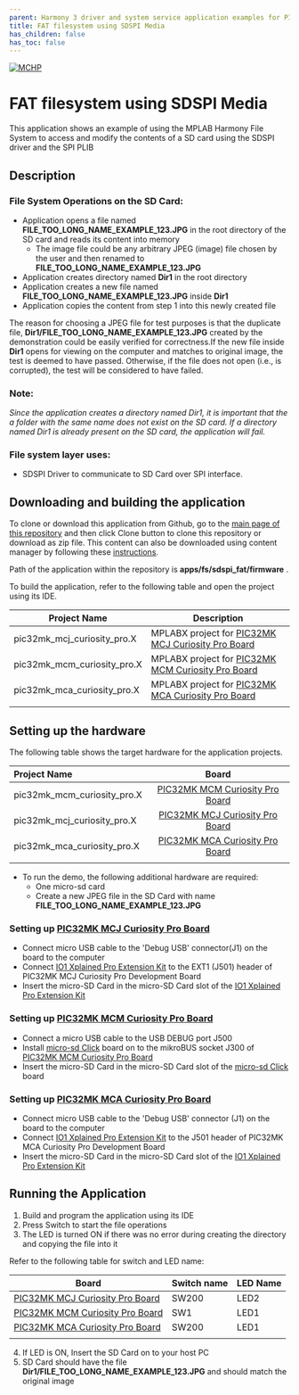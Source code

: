 ```yaml
---
parent: Harmony 3 driver and system service application examples for PIC32MK family
title: FAT filesystem using SDSPI Media 
has_children: false
has_toc: false
---
```


[![MCHP](https://www.microchip.com/ResourcePackages/Microchip/assets/dist/images/logo.png)](https://www.microchip.com)

# FAT filesystem using SDSPI Media

This application shows an example of using the MPLAB Harmony File System to access and modify the contents of a SD card using the SDSPI driver and the SPI PLIB

## Description

### File System Operations on the SD Card:

- Application opens a file named **FILE_TOO_LONG_NAME_EXAMPLE_123.JPG** in the root directory of the SD card and reads its content into memory
    - The image file could be any arbitrary JPEG (image) file chosen by the user and then renamed to **FILE_TOO_LONG_NAME_EXAMPLE_123.JPG**
- Application creates directory named **Dir1** in the root directory
- Application creates a new file named **FILE_TOO_LONG_NAME_EXAMPLE_123.JPG** inside **Dir1**
- Application copies the content from step 1 into this newly created file

The reason for choosing a JPEG file for test purposes is that the duplicate file, **Dir1/FILE_TOO_LONG_NAME_EXAMPLE_123.JPG** created by the demonstration could be easily verified for correctness.If the new file inside **Dir1** opens for viewing on the computer and matches to original image, the test is deemed to have passed. Otherwise, if the file does not open (i.e., is corrupted), the test will be considered to have failed.

### Note:

*Since the application creates a directory named Dir1, it is important that the a folder with the same name does not exist on the SD card. If a directory named Dir1 is already present on the SD card, the application will fail.*

### File system layer uses:

- SDSPI Driver to communicate to SD Card over SPI interface.

## Downloading and building the application

To clone or download this application from Github, go to the [main page of this repository](https://github.com/Microchip-MPLAB-Harmony/core_apps_pic32mk) and then click Clone button to clone this repository or download as zip file.
This content can also be downloaded using content manager by following these [instructions](https://github.com/Microchip-MPLAB-Harmony/contentmanager/wiki).

Path of the application within the repository is **apps/fs/sdspi_fat/firmware** .

To build the application, refer to the following table and open the project using its IDE.

| Project Name      | Description                                    |
| ----------------- | ---------------------------------------------- |
| pic32mk_mcj_curiosity_pro.X | MPLABX project for [PIC32MK MCJ Curiosity Pro Board](https://www.microchip.com/en-us/development-tool/DT100113) |
| pic32mk_mcm_curiosity_pro.X | MPLABX project for [PIC32MK MCM Curiosity Pro Board](https://www.microchip.com/en-us/development-tool/EV31E34A) |
| pic32mk_mca_curiosity_pro.X | MPLABX project for [PIC32MK MCA Curiosity Pro Board](https://www.microchip.com/en-us/development-tool/EV15D86A) |
|||

## Setting up the hardware

The following table shows the target hardware for the application projects.

| Project Name| Board|
|:---------|:---------:|
| pic32mk_mcm_curiosity_pro.X | [PIC32MK MCM Curiosity Pro Board](https://www.microchip.com/en-us/development-tool/EV31E34A) |
| pic32mk_mcj_curiosity_pro.X | [PIC32MK MCJ Curiosity Pro Board](https://www.microchip.com/en-us/development-tool/DT100113) |
| pic32mk_mca_curiosity_pro.X | [PIC32MK MCA Curiosity Pro Board](https://www.microchip.com/en-us/development-tool/EV15D86A) |
|||

- To run the demo, the following additional hardware are required:
    - One micro-sd card
    - Create a new JPEG file in the SD Card with name **FILE_TOO_LONG_NAME_EXAMPLE_123.JPG**

### Setting up [PIC32MK MCJ Curiosity Pro Board](https://www.microchip.com/en-us/development-tool/DT100113)

- Connect micro USB cable to the 'Debug USB' connector(J1) on the board to the computer
- Connect [IO1 Xplained Pro Extension Kit](https://www.microchip.com/developmenttools/ProductDetails/ATIO1-XPRO) to the EXT1 (J501) header of PIC32MK MCJ Curiosity Pro Development Board
- Insert the micro-SD Card in the micro-SD Card slot of the [IO1 Xplained Pro Extension Kit](https://www.microchip.com/developmenttools/ProductDetails/ATIO1-XPRO)

### Setting up [PIC32MK MCM Curiosity Pro Board](https://www.microchip.com/en-us/development-tool/EV31E34A)

- Connect a micro USB cable to the USB DEBUG port J500
- Install [micro-sd Click](https://www.mikroe.com/microsd-click) board on to the mikroBUS socket J300 of [PIC32MK MCM Curiosity Pro Board](https://www.microchip.com/en-us/development-tool/EV31E34A)
- Insert the micro-SD Card in the micro-SD Card slot of the [micro-sd Click](https://www.mikroe.com/microsd-click) board 

### Setting up [PIC32MK MCA Curiosity Pro Board](https://www.microchip.com/en-us/development-tool/EV15D86A)

- Connect micro USB cable to the 'Debug USB' connector (J1) on the board to the computer
- Connect [IO1 Xplained Pro Extension Kit](https://www.microchip.com/developmenttools/ProductDetails/ATIO1-XPRO) to the J501 header of PIC32MK MCA Curiosity Pro Development Board
- Insert the micro-SD Card in the micro-SD Card slot of the [IO1 Xplained Pro Extension Kit](https://www.microchip.com/developmenttools/ProductDetails/ATIO1-XPRO)

## Running the Application

1. Build and program the application using its IDE
2. Press Switch to start the file operations
3. The LED is turned ON if there was no error during creating the directory and copying the file into it

Refer to the following table for switch and LED name:

| Board | Switch name | LED Name |
| ----- | -------- | --------- |
|  [PIC32MK MCJ Curiosity Pro Board](https://www.microchip.com/en-us/development-tool/DT100113) | SW200 | LED2 |
|  [PIC32MK MCM Curiosity Pro Board](https://www.microchip.com/en-us/development-tool/EV31E34A) | SW1 | LED1 |
|  [PIC32MK MCA Curiosity Pro Board](https://www.microchip.com/en-us/development-tool/EV15D86A) | SW200 | LED1 |
||||

4. If LED is ON, Insert the SD Card on to your host PC
5. SD Card should have the file **Dir1/FILE_TOO_LONG_NAME_EXAMPLE_123.JPG** and should match the original image
